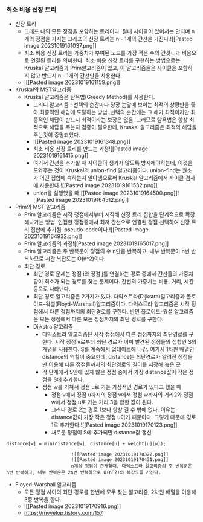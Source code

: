 ### 최소 비용 신장 트리
- 신장 트리
	- 그래프 내의 모든 정점을 포함하는 트리이다. 절대 사이클이 있어서는 안되며 n개의 정점을 가지는 그래프의 신장 트리는 n - 1개의 간선을 가진다.![[Pasted image 20231019161037.png]]
	- 최소 비용 신장 트리는 가중치가 부여된 노드를 가장 적은 수의 간것ㄴ과 비용으로 연결된 트리를 의미한다. 최소 비용 신장 트리를 구현하는 방법으로는 Kruskal 알고리즘과 Prim알고리즘이 있고, 이 알고리즘들은 사이클을 포함하지 않고 반드시 n - 1개의 간선만을 사용한다.
	- ![[Pasted image 20231019161159.png]]
- Kruskal의 MST알고리즘
	- Kruskal 알고리즘은 탐욕법(Greedy Method)를 사용한다.
		- 그리디 알고리즘 : 선택의 순간마다 당장 눈앞에 보이는 최적의 상황만을 쫓아 최종적인 해답에 도달하는 방법. 선택의 순간에는 그 해가 최적이지만 최종적인 해답이 반드시 최적이라는 보장은 없음. 그러므로 탐욕법은 항상 최적으로 해답을 주는지 검증이 필요한데, Kruskal 알고리즘은 최적의 해답을 주는것이 증명되었다.
		- ![[Pasted image 20231019161348.png]]
		- 최소 비용 신장 트리를 만드는 과정![[Pasted image 20231019161415.png]]
		- 여기서 간선을 추가할 때 사이클이 생기지 않도록 방지해야하는데, 이것을 도와주는 것이 Kruskal의 union-find 알고리즘이다. union-find는 원소가 어떤 집합에 속하는지 알아냄으로써 Kruskal 알고리즘에서 사이클 검사에 사용한다.![[Pasted image 20231019161532.png]]
		- union을 실행했을 때![[Pasted image 20231019164500.png]]![[Pasted image 20231019164512.png]]
- Prim의 MST 알고리즘
	- Prim 알고리즘은 시작 정점에서부터 시작해 신장 트리 집합을 단계적으로 확장해나가는 방법. 인접한 정점중에서 최저 간선으로 연결된 정점 선택하여 신장 트리 집합에 추가됨. pseudo-code이다.![[Pasted image 20231019164932.png]]
	- Prim 알고리즘의 과정![[Pasted image 20231019165017.png]]
	- Prim 알고리즘은 주 반복문이 정점의 수 n만큼 반복하고, 내부 반복문이 n번 반복하므로 시간 복잡도는 O(n^2)이다.
	- 최단 경로
		- 최단 경로 문제는 정점 i와 정점 j를 연결하는 경로 중에서 간선들의 가중치 합이 최소가 되는 경로를 찾는 문제이다. 간선의 가중치는 비용, 거리, 시간 등으로 나타낸다.
		- 최단 경로 알고리즘은 2가지가 있다. 다익스트라(Dijkstra)알고리즘과 폴로이드-워셜(Floyd-Warshall)알고리즘이다. 다익스트라 알고리즘은 시작 정점에서 다른 정점까지의 최단경로를 구한다. 반면 폴로이드-워셜 알고리즘은 모든 정점에서 다른 모든 정점까지의 최단 경로를 구한다.
		- Dijkstra 알고리즘
			- 다익스트라 알고리즘은 시작 정점에서 다른 정점까지의 최단경로를 구한다. 시작 정점 v로부터 최단 경로가 이미 발견된 정점들의 집합인 S의 개념을 사용한다. S를 계속해서 업데이트해 나감. 여기서 1차원 배열인 distance의 역할이 중요한데, distance는 최단경로가 알려진 정점들만 이용해 다른 정점들까지의 최단경로의 길이를 저장해 놓은 곳
			- 각 단계에서 S안에 있지 않은 정점 중에서 가장 distance값이 작은 정점을 S에 추가한다.
			- 정점 w를 거쳐서 정점 u로 가는 가상적인 경로가 있다고 했을 때
				- 정점 v에서 정점 u까지의 정점 v에서 정점 w까지의 거리2와 정점 w에서 정점 u로 가는 거리 3을 합한 값이 된다.
				- 그러나 경로 2는 경로 1보다 항상 길 수 밖에 없다. 이유는 distance값이 가장 작은 정점 u이기 때문이다. 그렇기 때문에 경로 1로 추가한다.![[Pasted image 20231019170123.png]]
				- 새로운 정점이 S에 추가되면 distance값 갱신
```
distance[w] = min(distance[w], distance[u] + weight[u][w]);
```
							![[Pasted image 20231019170322.png]]
							![[Pasted image 20231019170431.png]]
							n개의 정점이 존재할때, 다익스트라 알고리즘의 주 반복문은 n번 반복하고, 내부 반복문은 2n번 반복하므로 O(n^2)의 복잡도를 가진다.
- Floyed-Warshall 알고리즘
	- 모든 정점 사이의 최단 경로를 한번에 모두 찾는 알고리즘, 2차원 배열을 이용해 3중 반복을 한다.
	- ![[Pasted image 20231019170916.png]]
	- https://myvelop.tistory.com/157